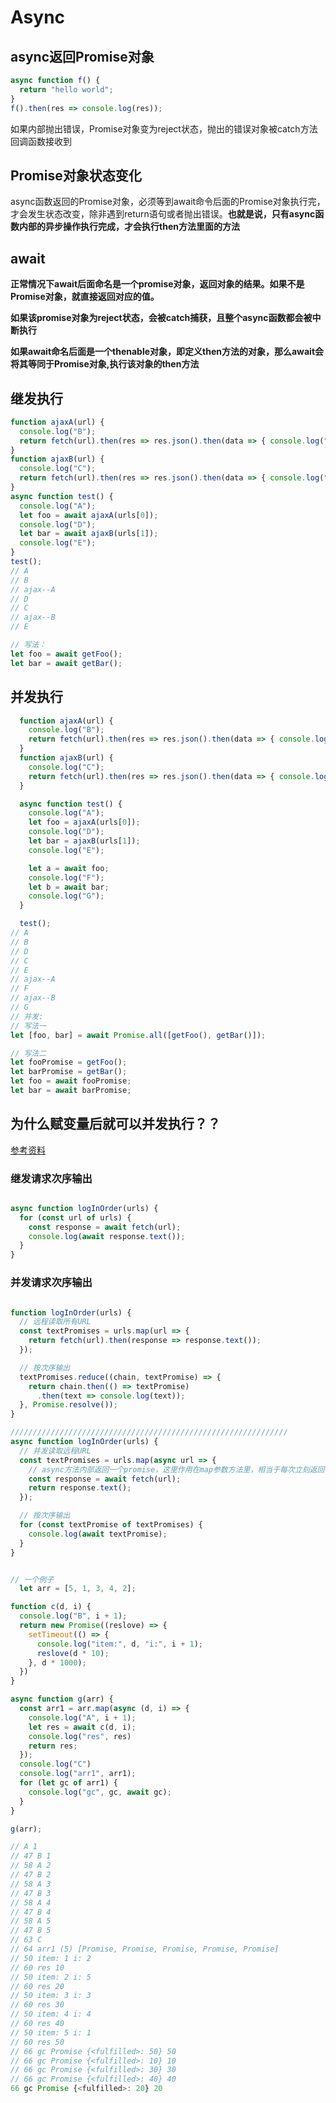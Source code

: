   # Async

    
  ## async返回Promise对象
  ```js
  async function f() {
    return "hello world";
  }
  f().then(res => console.log(res));
  ```
  如果内部抛出错误，Promise对象变为reject状态，抛出的错误对象被catch方法回调函数接收到

  ## Promise对象状态变化
   async函数返回的Promise对象，必须等到await命令后面的Promise对象执行完，才会发生状态改变，除非遇到return语句或者抛出错误。**也就是说，只有async函数内部的异步操作执行完成，才会执行then方法里面的方法**
   

  ## await
  
  **正常情况下await后面命名是一个promise对象，返回对象的结果。如果不是Promise对象，就直接返回对应的值。**
  
  **如果该promise对象为reject状态，会被catch捕获，且整个async函数都会被中断执行**

  **如果await命名后面是一个thenable对象，即定义then方法的对象，那么await会将其等同于Promise对象,执行该对象的then方法**


  ## 继发执行
  ```js
  function ajaxA(url) {
    console.log("B");
    return fetch(url).then(res => res.json().then(data => { console.log("ajax--A"); return data; }));
  }
  function ajaxB(url) {
    console.log("C");
    return fetch(url).then(res => res.json().then(data => { console.log("ajax--B"); return data; }));
  }
  async function test() {
    console.log("A");
    let foo = await ajaxA(urls[0]);
    console.log("D");
    let bar = await ajaxB(urls[1]);
    console.log("E");
  }
  test();
// A
// B
// ajax--A
// D
// C
// ajax--B
// E

// 写法：
let foo = await getFoo();
let bar = await getBar();
```

## 并发执行

```js
  function ajaxA(url) {
    console.log("B");
    return fetch(url).then(res => res.json().then(data => { console.log("ajax--A"); return data; }));
  }
  function ajaxB(url) {
    console.log("C");
    return fetch(url).then(res => res.json().then(data => { console.log("ajax--B"); return data; }));
  }

  async function test() {
    console.log("A");
    let foo = ajaxA(urls[0]);
    console.log("D");
    let bar = ajaxB(urls[1]);
    console.log("E");

    let a = await foo;
    console.log("F");
    let b = await bar;
    console.log("G");
  }

  test();
// A
// B
// D
// C
// E
// ajax--A
// F
// ajax--B
// G
// 并发:
// 写法一
let [foo, bar] = await Promise.all([getFoo(), getBar()]);

// 写法二
let fooPromise = getFoo();
let barPromise = getBar();
let foo = await fooPromise;
let bar = await barPromise;
```
## 为什么赋变量后就可以并发执行？？
[参考资料](https://developer.mozilla.org/zh-CN/docs/Web/JavaScript/Reference/Statements/async_function)


### 继发请求次序输出

```js

async function logInOrder(urls) {
  for (const url of urls) {
    const response = await fetch(url);
    console.log(await response.text());
  }
}
```


### 并发请求次序输出

```js

function logInOrder(urls) {
  // 远程读取所有URL
  const textPromises = urls.map(url => {
    return fetch(url).then(response => response.text());
  });

  // 按次序输出
  textPromises.reduce((chain, textPromise) => {
    return chain.then(() => textPromise)
      .then(text => console.log(text));
  }, Promise.resolve());
}

//////////////////////////////////////////////////////////////
async function logInOrder(urls) {
  // 并发读取远程URL
  const textPromises = urls.map(async url => {
    // async方法内部返回一个promise，这里作用在map参数方法里，相当于每次立刻返回一个promise函数，
    const response = await fetch(url);
    return response.text();
  });

  // 按次序输出
  for (const textPromise of textPromises) {
    console.log(await textPromise);
  }
}


// 一个例子
  let arr = [5, 1, 3, 4, 2];

function c(d, i) {
  console.log("B", i + 1);
  return new Promise((reslove) => {
    setTimeout(() => {
      console.log("item:", d, "i:", i + 1);
      reslove(d * 10);
    }, d * 1000);
  })
}

async function g(arr) {
  const arr1 = arr.map(async (d, i) => {
    console.log("A", i + 1);
    let res = await c(d, i);
    console.log("res", res)
    return res;
  });
  console.log("C")
  console.log("arr1", arr1);
  for (let gc of arr1) {
    console.log("gc", gc, await gc);
  }
}

g(arr);

// A 1
// 47 B 1
// 58 A 2
// 47 B 2
// 58 A 3
// 47 B 3
// 58 A 4
// 47 B 4
// 58 A 5
// 47 B 5
// 63 C
// 64 arr1 (5) [Promise, Promise, Promise, Promise, Promise]
// 50 item: 1 i: 2
// 60 res 10
// 50 item: 2 i: 5
// 60 res 20
// 50 item: 3 i: 3
// 60 res 30
// 50 item: 4 i: 4
// 60 res 40
// 50 item: 5 i: 1
// 60 res 50
// 66 gc Promise {<fulfilled>: 50} 50
// 66 gc Promise {<fulfilled>: 10} 10
// 66 gc Promise {<fulfilled>: 30} 30
// 66 gc Promise {<fulfilled>: 40} 40
66 gc Promise {<fulfilled>: 20} 20
```